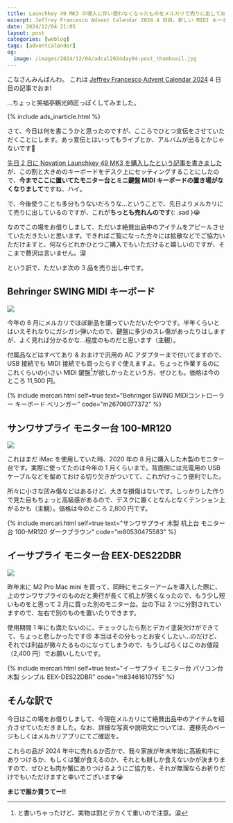 ```yaml
---
title: Launchkey 49 MK3 の導入に伴い使わなくなったものをメルカリで売りに出しておりますので誰か買うてー
excerpt: Jeffrey Francesco Advent Calendar 2024 4 日目。新しい MIDI キーボードの購入により不要になったものを数日前にメルカリに出したのですが、ちっとも売れないのでこの場を借りて買うてー! とアピールさせてもらいます。
date: 2024/12/04 21:05
layout: post
categories: [weblog]
tags: [adventcalender]
og:
  image: /images/2024/12/04/adcal2024day04-post_thumbnail.jpg
---
```


こなさんみんばんわ。
これは [Jeffrey Francesco Advent Calendar 2024][adcal] 4 日目の記事でおま!

…ちょっと笑福亭鶴光師匠っぽくしてみました。

[adcal]: https://adventar.org/calendars/10886

{% include ads_inarticle.html %}

さて、今日は何を書こうかと思ったのですが、ここらでひとつ宣伝をさせていただくことにします。あっ宣伝とはいってもライブとか、アルバムが出るとかじゃないです🤣

[先日 2 日に Novation Launchkey 49 MK3 を購入したという記事を書きました][day2]が、この割と大きめのキーボードをデスク上にセッティングすることにしたので、**今までここに置いてたモニター台とミニ鍵盤 MIDI キーボードの置き場がなくなりまして**ですね、ハイ。

[day2]: /weblog/2024120201/

で、今後使うことも多分もうないだろうな…ということで、先日よりメルカリにて売りに出しているのですが、これが**ちっとも売れんのです**{: .sad }😭

なのでこの場をお借りしまして、ただいま絶賛出品中のアイテムをアピールさせていただきたいと思います。できればご覧になった方々には拡散などでご協力いただけますと、何ならどれかひとつご購入でもいただけると嬉しいのですが、そこまで贅沢は言いません。涙

という訳で、ただいま次の 3 品を売り出し中です。


Behringer SWING MIDI キーボード
-------------------------------

![](/images/2024/12/04/mercari202412-1.jpg)

今年の 6 月にメルカリでほぼ新品を譲っていただいたやつです。半年くらいとはいえそれなりにガシガシ弾いたので、鍵盤に多少のスレ傷があったりはしますが、よく見れば分かるかな…程度のものだと思います（主観）。

付属品などはすべてあり & おまけで汎用の AC アダプターまで付いてますので、USB 接続でも MIDI 接続でも買ったらすぐ使えますよ。ちょっと作業するのにこれくらいの小さい MIDI 鍵盤[^1]が欲しかったという方、ぜひとも。価格は今のところ 11,500 円。

{% include mercari.html self=true text="Behringer SWING MIDIコントローラー キーボード べリンガー" code="m26706077372" %}


サンワサプライ モニター台 100-MR120
-----------------------------------

![](/images/2024/12/04/mercari202412-2.jpg)

これはまだ iMac を使用していた時、2020 年の 8 月に購入した木製のモニター台です。実際に使ってたのは今年の 1 月くらいまで。背面側には充電用の USB ケーブルなどを留めておける切り欠きがついてて、これがけっこう便利でした。

所々に小さな凹み傷などはあるけど、大きな損傷はないです。しっかりした作りで見た目もちょっと高級感があるので、デスクに置くとなんとなくテンション上がるかも（主観）。価格は今のところ 2,800 円です。

{% include mercari.html self=true text="サンワサプライ 木製 机上台 モニター台 100-MR120 ダークブラウン" code="m80530475583" %}


イーサプライ モニター台 EEX-DES22DBR
------------------------------------

![](/images/2024/12/04/mercari202412-3.jpg)

昨年末に M2 Pro Mac mini を買って、同時にモニターアームを導入した際に、上のサンワサプライのものだと奥行が長くて机上が狭くなったので、もう少し短いものをと思って 2 月に買った別のモニター台。台の下は 2 つに分割されていますので、左右で別のものを置いたりできます。

使用期間 1 年にも満たないのに、チェックしたら割とデカイ塗装欠けができてて、ちょっと悲しかったです😢 本当はその分もっとお安くしたい…のだけど、それでは利益が微々たるものになってしまうので、もうしばらくはこのお値段（2,400 円）でお願いしたいです。

{% include mercari.html self=true text="イーサプライ モニター台 パソコン台 木製 シンプル EEX-DES22DBR" code="m83461610755" %}


そんな訳で
----------

今日はこの場をお借りしまして、今現在メルカリにて絶賛出品中のアイテムを紹介させていただきました。なお、詳細な写真や説明文については、遷移先のページもしくはメルカリアプリにてご確認を。

これらの品が 2024 年中に売れるか否かで、我々家族が年末年始に高級和牛にありつけるか、もしくは蟹が食えるのか、それとも餅しか食えないかが決まりますので、ぜひとも肉か蟹にありつけるようにご協力を、それが無理ならお祈りだけでもいただけますと幸いでございます😭

**まじで誰か買うてー!!**

[^1]: と書いちゃったけど、実物は割とデカくて重いので注意。涙
